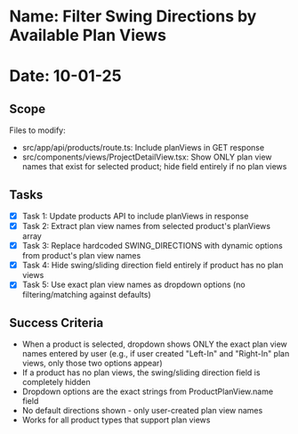 # Name: Filter Swing Directions by Available Plan Views
# Date: 10-01-25

## Scope
Files to modify:
- src/app/api/products/route.ts: Include planViews in GET response
- src/components/views/ProjectDetailView.tsx: Show ONLY plan view names that exist for selected product; hide field entirely if no plan views

## Tasks
- [x] Task 1: Update products API to include planViews in response
- [x] Task 2: Extract plan view names from selected product's planViews array
- [x] Task 3: Replace hardcoded SWING_DIRECTIONS with dynamic options from product's plan view names
- [x] Task 4: Hide swing/sliding direction field entirely if product has no plan views
- [x] Task 5: Use exact plan view names as dropdown options (no filtering/matching against defaults)

## Success Criteria
- When a product is selected, dropdown shows ONLY the exact plan view names entered by user (e.g., if user created "Left-In" and "Right-In" plan views, only those two options appear)
- If a product has no plan views, the swing/sliding direction field is completely hidden
- Dropdown options are the exact strings from ProductPlanView.name field
- No default directions shown - only user-created plan view names
- Works for all product types that support plan views
